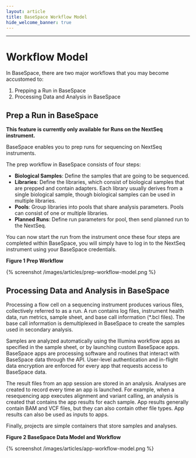 ```yaml
---
layout: article
title: BaseSpace Workflow Model
hide_welcome_banner: true
---
```

-----------------------
# Workflow Model
In BaseSpace, there are two major workflows that you may become accustomed to:

1. Prepping a Run in BaseSpace
2. Processing Data and Analysis in BaseSpace

## Prep a Run in BaseSpace

**This feature is currently only available for Runs on the NextSeq instrument.**

BaseSpace enables you to prep runs for sequencing on NextSeq instruments.

The prep workflow in BaseSpace consists of four steps:

* **Biological Samples**: Define the samples that are going to be sequenced.
* **Libraries**: Define the libraries, which consist of biological samples that are prepped and contain adapters. Each library usually derives from a single biological sample, though biological samples can be used in multiple libraries.
* **Pools**: Group libraries into pools that share analysis parameters. Pools can consist of one or multiple libraries.
* **Planned Runs**: Define run parameters for pool, then send planned run to the NextSeq.

You can now start the run from the instrument once these four steps are completed within BaseSpace, you will simply have to log in to the NextSeq instrument using your BaseSpace credentials.

**Figure 1 Prep Workflow**

{% screenshot /images/articles/prep-workflow-model.png %} 

## Processing Data and Analysis in BaseSpace

Processing a flow cell on a sequencing instrument produces various files, collectively referred to as a run. A run contains log files, instrument health data, run metrics, sample sheet, and base call information (*.bcl files). The base call information is demultiplexed in BaseSpace to create the samples used in secondary analysis.

Samples are analyzed automatically using the Illumina workflow apps as specified in the sample sheet, or by launching custom BaseSpace apps. BaseSpace apps are processing software and routines that interact with BaseSpace data through the API. User-level authentication and in-flight data encryption are enforced for every app that requests access to BaseSpace data.

The result files from an app session are stored in an analysis. Analyses are created to record every time an app is launched. For example, when a resequencing app executes alignment and variant calling, an analysis is created that contains the app results for each sample. App results generally contain BAM and VCF files, but they can also contain other file types. App results can also be used as inputs to apps.

Finally, projects are simple containers that store samples and analyses.

**Figure 2 BaseSpace Data Model and Workflow**

{% screenshot /images/articles/app-workflow-model.png %} 